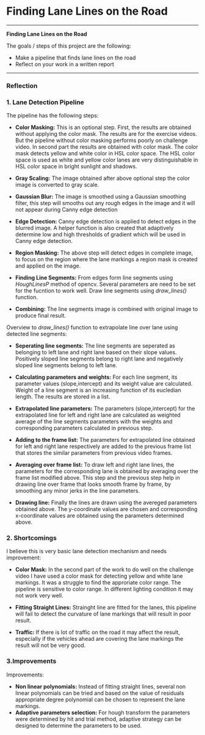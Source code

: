 # **Finding Lane Lines on the Road** 
---

**Finding Lane Lines on the Road**

The goals / steps of this project are the following:
* Make a pipeline that finds lane lines on the road
* Reflect on your work in a written report


[//]: # (Image References)

[image1]: ./examples/grayscale.jpg "Grayscale"

---

### Reflection

### 1. Lane Detection Pipeline

The pipeline has the following steps:
* **Color Masking:** This is an optional step. First, the results are obtained without applying the color mask. The results are 
for the exercise videos. But the pipeline without color masking performs poorly on challenge video. In second part the results are
obtained with color mask.
The color mask detects yellow and white color in HSL color space. The HSL color space is used as white and yellow color lanes are very
distinguishable in HSL color space in bright sunlight and shadows.

* **Gray Scaling:** The image obtained after above optional step the color image is converted to gray scale.

* **Gaussian Blur:** The image is smoothed using a Gaussian smoothing filter, this step will smooths out any rough edges in the image and it will not appear during Canny edge detection

* **Edge Detection:** Canny edge detection is applied to detect edges in the blurred image. A helper function is also created that adaptively determine low and high thresholds of gradient which will be used in Canny edge detection.

* **Region Masking:** The above step will detect edges in complete image, to focus on the region where the lane markings a region mask is created and applied on the image.

* **Finding Line Segments:** From edges form line segments using *HoughLinesP* method of opencv. Several parameters are need to be set for the fucntion to work well. Draw line segments using *draw_lines()* function.

* **Combining:** The line segments image is combined with original image to produce final result.

Overview to *draw_lines()* function to extrapolate line over lane using detected line segments:

* **Seperating line segments:** The line segments are seperated as belonging to left lane and right lane based on their slope values. Positively sloped line segments belong to right lane and negatively sloped line segments belong to left lane.

* **Calculating parameters and weights:** For each line segment, its parameter values (slope,intercept) and its weight value are calculated.
Weight of a line segment is an increasing function of its eucledian length. The results are stored in a list.

* **Extrapolated line parameters:** The parameters (slope,intercept) for the extrapolated line for left and right lane are calculated as weighted average of the line segments parameters with the weights  and corresponding parameters calculated in previous step.

* **Adding to the frame list:** The parameters for extrapolated line obtained for left and right lane respectively are added to the previous frame list that stores the similar parameters from previous video frames.

* **Averaging over frame list:** To draw left and right lane lines, the parameters for the corresponding lane is obtained by averaging over the frame list modified above. This step and the previous step help in drawing line over frame that looks smooth frame by frame, by smoothing any minor jerks in the line parameters.

* **Drawing line:** Finally the lines are drawn using the avereged parameters obtained above. The y-coordinate values are chosen and corresponding x-coordinate values are obtained using the parameters determined above.

### 2. Shortcomings

I believe this is very basic lane detection mechanism and needs improvement:

* **Color Mask:** In the second part of the work to do well on the challenge video I have used a color mask for detecting yellow and white lane markings. It was a struggle to find the approriate color range. The pipeline is sensitive to color range. In different lighting condition it may not work very well.
* **Fitting Straight Lines:** Strainght line are fitted for the lanes, this pipeline will fail to detect the curvature of lane markings that will result in poor result.

* **Traffic:** If there is lot of traffic on the road it may affect the result, especially if the vehicles ahead are covering the lane markings the result will not be very good.


### 3.Improvements
Improvements:
 
 * **Non linear polynomials:** Instead of fitting straight lines, several non linear polynomials can be tried and based on the value of residuals appropriate degree polynomial can be chosen to represent the lane markings.
 * **Adaptive parameters selection:** For hough transform the parameters were determined by hit and trial method, adaptive strategy can be designed to determine the parameters to be used. 
